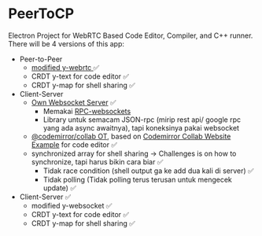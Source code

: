 # PeerToCP

Electron Project for WebRTC Based Code Editor, Compiler, and C++ runner.
There will be 4 versions of this app:

- Peer-to-Peer 
  - [modified y-webrtc  ](https://github.com/hockyy/y-webrtc)✅
  - CRDT y-text for code editor ✅
  - CRDT y-map for shell sharing ✅
- Client-Server 
  - [Own Websocket Server](https://github.com/hockyy/peertocp-server) ✅
     - Memakai [RPC-websockets](https://www.npmjs.com/package/rpc-websockets)
     - Library untuk semacam JSON-rpc (mirip rest api/ google rpc yang ada async awaitnya), tapi koneksinya pakai websocket
  - [@codemirror/collab OT](https://github.com/codemirror/collab), based on [Codemirror Collab Website Example](https://github.com/codemirror/website/tree/master/site/examples/collab) for code editor ✅
  - synchronized array for shell sharing -> Challenges is on how to synchronize, tapi harus bikin cara biar ✅
    - Tidak race condition (shell output ga ke add dua kali di server) ✅
    - Tidak polling (Tidak polling terus terusan untuk mengecek update) ✅
- Client-Server ✅
  - modified y-websocket ✅
  - CRDT y-text for code editor ✅
  - CRDT y-map for shell sharing ✅
